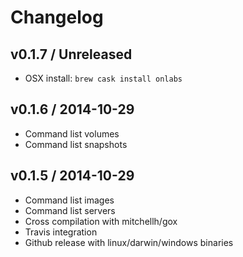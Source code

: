 # Changelog

## v0.1.7 / Unreleased

* OSX install: `brew cask install onlabs`
## v0.1.6 / 2014-10-29

* Command list volumes
* Command list snapshots

## v0.1.5 / 2014-10-29

* Command list images
* Command list servers
* Cross compilation with mitchellh/gox
* Travis integration
* Github release with linux/darwin/windows binaries

